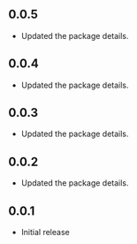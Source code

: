 ## 0.0.5

* Updated the package details.
## 0.0.4

* Updated the package details.

## 0.0.3

* Updated the package details.

## 0.0.2

* Updated the package details.

## 0.0.1

* Initial release
